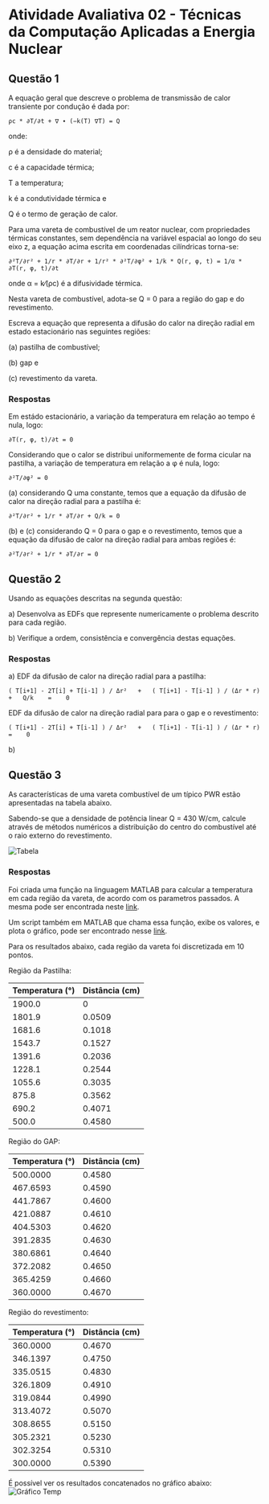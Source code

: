 # Atividade Avaliativa 02 - Técnicas da Computação Aplicadas a Energia Nuclear

## Questão 1

A equação geral que descreve o problema de transmissão de calor transiente por condução é dada por:

    ρc * ∂T/∂t + ∇ ∙ (−k(T) ∇T) = Q

onde:

ρ é a densidade do material;

c é a capacidade térmica;

T a temperatura;

k é a condutividade térmica e

Q é o termo de geração de calor.

Para uma vareta de combustível de um reator nuclear, com propriedades térmicas constantes, sem dependência na variável espacial ao longo do seu eixo z, a equação acima escrita em coordenadas cilíndricas torna-se:

    ∂²T/∂r² + 1/r * ∂T/∂r + 1/r² * ∂²T/∂φ² + 1/k * Q(r, φ, t) = 1/α * ∂T(r, φ, t)/∂t

onde α = k⁄(ρc) é a difusividade térmica.

Nesta vareta de combustível, adota-se Q = 0 para a região do gap e do revestimento.

Escreva a equação que representa a difusão do calor na direção radial em estado estacionário nas seguintes regiões:

(a) pastilha de combustível;

(b) gap e

(c) revestimento da vareta.

### Respostas

Em estádo estacionário, a variação da temperatura em relação ao tempo é nula, logo:

    ∂T(r, φ, t)/∂t = 0
    
Considerando que o calor se distribui uniformemente de forma cicular na pastilha, a variação de temperatura em relação a φ é nula, logo:

    ∂²T/∂φ² = 0
    
(a) considerando Q uma constante, temos que a equação da difusão de calor na direção radial para a pastilha é:
 
    ∂²T/∂r² + 1/r * ∂T/∂r + Q/k = 0

(b) e (c) considerando Q = 0 para o gap e o revestimento, temos que a equação da difusão de calor na direção radial para ambas regiões é:

    ∂²T/∂r² + 1/r * ∂T/∂r = 0

## Questão 2

Usando as equações descritas na segunda questão:

a) Desenvolva as EDFs que represente numericamente o problema descrito para cada região.

b) Verifique a ordem, consistência e convergência destas equações.

### Respostas

a) EDF da difusão de calor na direção radial para a pastilha:

    ( T[i+1] - 2T[i] + T[i-1] ) / Δr²   +   ( T[i+1] - T[i-1] ) / (Δr * r)   +   Q/k    =    0


EDF da difusão de calor na direção radial para para o gap e o revestimento:

    ( T[i+1] - 2T[i] + T[i-1] ) / Δr²   +   ( T[i+1] - T[i-1] ) / (Δr * r)    =    0
    

b)


## Questão 3

As características de uma vareta combustível de um típico PWR estão apresentadas na tabela abaixo.

Sabendo-se que a densidade de potência linear Q = 430 W/cm, calcule através de métodos numéricos a distribuição do centro do combustível até o raio externo do revestimento.

![Tabela](https://raw.githubusercontent.com/campagnani/Tecnicas_Computacao_Nuclear/main/imagens/atvd2_tabela.png)

### Respostas

Foi criada uma função na linguagem MATLAB para calcular a temperatura em cada região da vareta, de acordo com os parametros passados. A mesma pode ser encontrada neste [link](https://github.com/campagnani/Tecnicas_Computacao_Nuclear/blob/main/ftemperatura.m).

Um script também em MATLAB que chama essa função, exibe os valores, e plota o gráfico, pode ser encontrado nesse [link](https://github.com/campagnani/Tecnicas_Computacao_Nuclear/blob/main/atvd2.m).

Para os resultados abaixo, cada região da vareta foi discretizada em 10 pontos.


Região da Pastilha:

Temperatura (°)  | Distância (cm)
---------- | ------
  1900.0   |   0
  1801.9   |   0.0509
  1681.6   |   0.1018
  1543.7   |   0.1527
  1391.6   |   0.2036
  1228.1   |   0.2544
  1055.6   |   0.3035
   875.8   |   0.3562
   690.2   |   0.4071
   500.0   |   0.4580
   

Região do GAP:

Temperatura (°)  | Distância (cm)
----------- | ------
  500.0000  |  0.4580
  467.6593  |  0.4590
  441.7867  |  0.4600
  421.0887  | 0.4610
  404.5303  |  0.4620
  391.2835  |  0.4630
  380.6861  |  0.4640
  372.2082  |  0.4650
  365.4259  |  0.4660
  360.0000  |  0.4670
  

Região do revestimento:

Temperatura (°)  | Distância (cm)
----------- | ------
  360.0000  |  0.4670
  346.1397  |  0.4750
  335.0515  |  0.4830
  326.1809  |  0.4910
  319.0844  |  0.4990
  313.4072  |  0.5070
  308.8655  |  0.5150
  305.2321  |  0.5230
  302.3254  |  0.5310
  300.0000  |  0.5390
  
É possível ver os resultados concatenados no gráfico abaixo:
![Gráfico Temp](https://raw.githubusercontent.com/campagnani/Tecnicas_Computacao_Nuclear/main/imagens/atvd2_grafico_temp.png)
